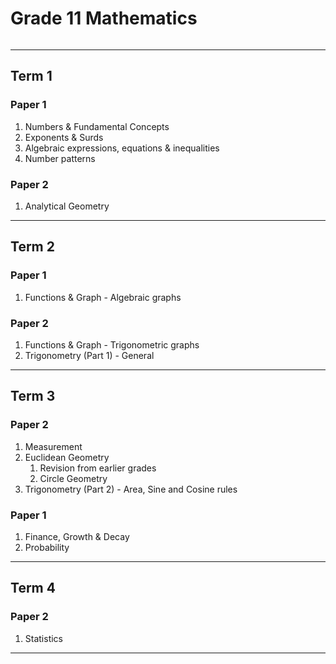 <h1>Grade 11 Mathematics</h1>

```toc
```
---
## Term 1
### Paper 1

1. Numbers & Fundamental Concepts
2. Exponents & Surds
3. Algebraic expressions, equations & inequalities
4. Number patterns
### Paper 2

1. Analytical Geometry
---
## Term 2

### Paper 1

1. Functions & Graph - Algebraic graphs
	

### Paper 2

1. Functions & Graph - Trigonometric graphs
2. Trigonometry (Part 1) - General

---
## Term 3

### Paper 2

1. Measurement
2. Euclidean Geometry
	1.  Revision from earlier grades
	2.  Circle Geometry
3. Trigonometry (Part 2) - Area, Sine and Cosine rules
### Paper 1

1. Finance, Growth & Decay
2. Probability

---
## Term 4
### Paper 2

1. Statistics

---
